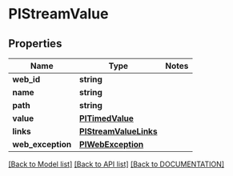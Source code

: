 # PIStreamValue

## Properties
Name | Type | Notes
------------ | ------------- | -------------
**web_id** | **string**
**name** | **string**
**path** | **string**
**value** | **[**PITimedValue**](../models/PITimedValue.md)**
**links** | **[**PIStreamValueLinks**](../models/PIStreamValueLinks.md)**
**web_exception** | **[**PIWebException**](../models/PIWebException.md)**

[[Back to Model list]](../../DOCUMENTATION.md#documentation-for-models) [[Back to API list]](../../DOCUMENTATION.md#documentation-for-api-endpoints) [[Back to DOCUMENTATION]](../../DOCUMENTATION.md)
